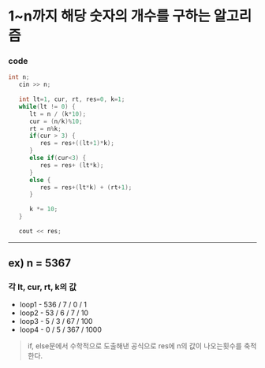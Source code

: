 # 1~n까지 해당 숫자의 개수를 구하는 알고리즘

### code

```c++
int n;
   cin >> n;
   
   int lt=1, cur, rt, res=0, k=1;
   while(lt != 0) {
      lt = n / (k*10);
      cur = (n/k)%10;
      rt = n%k;
      if(cur > 3) {
         res = res+((lt+1)*k);
      }
      else if(cur<3) {
         res = res+ (lt*k);
      }
      else { 
         res = res+(lt*k) + (rt+1);
      }
      
      k *= 10;
   }
   
   cout << res;
```

---

<h2> ex) n = 5367

### 각 lt, cur, rt, k의 값
- loop1 - 536 / 7 / 0 / 1
- loop2 - 53 / 6 / 7 / 10
- loop3 - 5 / 3 / 67 / 100
- loop4 - 0 / 5 / 367 / 1000

> if, else문에서 수학적으로 도출해낸 공식으로 res에 n의 값이 나오는횟수를 축적한다.